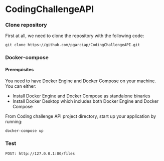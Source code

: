 # CodingChallengeAPI

### Clone repository

First at all, we need to clone the repository with the following code:
```
git clone https://github.com/pgarciap/CodingChallengeAPI.git
```
### Docker-compose
#### Prerequisites
You need to have Docker Engine and Docker Compose on your machine. You can either:
  - Install Docker Engine and Docker Compose as standalone binaries
  - Install Docker Desktop which includes both Docker Engine and Docker Compose
    
From Coding challenge API project directory, start up your application by running:
```
docker-compose up
```

### Test

```
POST: http://127.0.0.1:80/files
```